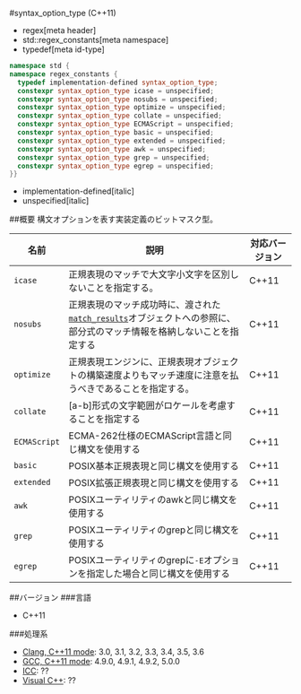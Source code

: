 #syntax_option_type (C++11)
* regex[meta header]
* std::regex_constants[meta namespace]
* typedef[meta id-type]

```cpp
namespace std {
namespace regex_constants {
  typedef implementation-defined syntax_option_type;
  constexpr syntax_option_type icase = unspecified;
  constexpr syntax_option_type nosubs = unspecified;
  constexpr syntax_option_type optimize = unspecified;
  constexpr syntax_option_type collate = unspecified;
  constexpr syntax_option_type ECMAScript = unspecified;
  constexpr syntax_option_type basic = unspecified;
  constexpr syntax_option_type extended = unspecified;
  constexpr syntax_option_type awk = unspecified;
  constexpr syntax_option_type grep = unspecified;
  constexpr syntax_option_type egrep = unspecified;
}}
```
* implementation-defined[italic]
* unspecified[italic]

##概要
構文オプションを表す実装定義のビットマスク型。


| 名前 | 説明 | 対応バージョン |
|------|------|----------------|
| `icase`      | 正規表現のマッチで大文字小文字を区別しないことを指定する。 | C++11 |
| `nosubs`     | 正規表現のマッチ成功時に、渡された[`match_results`](/reference/regex/match_results.md)オブジェクトへの参照に、部分式のマッチ情報を格納しないことを指定する | C++11 |
| `optimize`   | 正規表現エンジンに、正規表現オブジェクトの構築速度よりもマッチ速度に注意を払うべきであることを指定する。 | C++11 |
| `collate`    | \[a-b\]形式の文字範囲がロケールを考慮することを指定する | C++11 |
| `ECMAScript` | ECMA-262仕様のECMAScript言語と同じ構文を使用する | C++11 |
| `basic`      | POSIX基本正規表現と同じ構文を使用する | C++11 |
| `extended`   | POSIX拡張正規表現と同じ構文を使用する | C++11 |
| `awk`        | POSIXユーティリティのawkと同じ構文を使用する | C++11 |
| `grep`       | POSIXユーティリティのgrepと同じ構文を使用する | C++11 |
| `egrep`      | POSIXユーティリティのgrepに`-E`オプションを指定した場合と同じ構文を使用する | C++11 |


##バージョン
###言語
- C++11

###処理系
- [Clang, C++11 mode](/implementation.md#clang): 3.0, 3.1, 3.2, 3.3, 3.4, 3.5, 3.6
- [GCC, C++11 mode](/implementation.md#gcc): 4.9.0, 4.9.1, 4.9.2, 5.0.0
- [ICC](/implementation.md#icc): ??
- [Visual C++](/implementation.md#visual_cpp): ??


